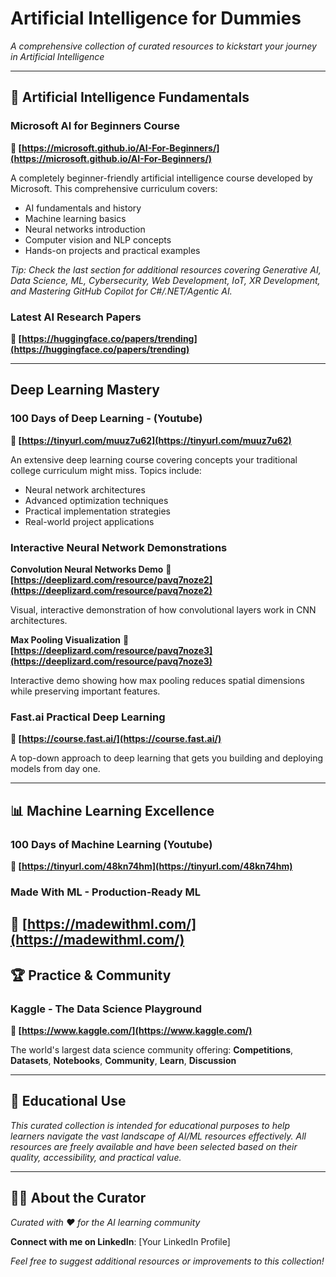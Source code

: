 # Artificial Intelligence for Dummies

*A comprehensive collection of curated resources to kickstart your journey in Artificial Intelligence*

---

## 🤖 Artificial Intelligence Fundamentals

### **Microsoft AI for Beginners Course**
**🔗 [https://microsoft.github.io/AI-For-Beginners/](https://microsoft.github.io/AI-For-Beginners/)**

A completely beginner-friendly artificial intelligence course developed by Microsoft. This comprehensive curriculum covers:
- AI fundamentals and history
- Machine learning basics
- Neural networks introduction
- Computer vision and NLP concepts
- Hands-on projects and practical examples

*Tip: Check the last section for additional resources covering Generative AI, Data Science, ML, Cybersecurity, Web Development, IoT, XR Development, and Mastering GitHub Copilot for C#/.NET/Agentic AI.*

### **Latest AI Research Papers**
**🔗 [https://huggingface.co/papers/trending](https://huggingface.co/papers/trending)**

---

## Deep Learning Mastery

### **100 Days of Deep Learning - (Youtube)**
**🔗 [https://tinyurl.com/muuz7u62](https://tinyurl.com/muuz7u62)**

An extensive deep learning course covering concepts your traditional college curriculum might miss. Topics include:
- Neural network architectures
- Advanced optimization techniques
- Practical implementation strategies
- Real-world project applications

### **Interactive Neural Network Demonstrations**

**Convolution Neural Networks Demo**
**🔗 [https://deeplizard.com/resource/pavq7noze2](https://deeplizard.com/resource/pavq7noze2)**

Visual, interactive demonstration of how convolutional layers work in CNN architectures.

**Max Pooling Visualization**
**🔗 [https://deeplizard.com/resource/pavq7noze3](https://deeplizard.com/resource/pavq7noze3)**

Interactive demo showing how max pooling reduces spatial dimensions while preserving important features.

### **Fast.ai Practical Deep Learning**
**🔗 [https://course.fast.ai/](https://course.fast.ai/)**

A top-down approach to deep learning that gets you building and deploying models from day one.

---

## 📊 Machine Learning Excellence

### **100 Days of Machine Learning (Youtube)**
**🔗 [https://tinyurl.com/48kn74hm](https://tinyurl.com/48kn74hm)**

### **Made With ML - Production-Ready ML**
**🔗 [https://madewithml.com/](https://madewithml.com/)**
---

## 🏆 Practice & Community

### **Kaggle - The Data Science Playground**
**🔗 [https://www.kaggle.com/](https://www.kaggle.com/)**

The world's largest data science community offering: **Competitions**, **Datasets**, **Notebooks**, **Community**, **Learn**, **Discussion**

---

## 📝 Educational Use

*This curated collection is intended for educational purposes to help learners navigate the vast landscape of AI/ML resources effectively. All resources are freely available and have been selected based on their quality, accessibility, and practical value.*

---

## 👨‍💼 About the Curator

*Curated with ❤️ for the AI learning community*

**Connect with me on LinkedIn**: [Your LinkedIn Profile]

*Feel free to suggest additional resources or improvements to this collection!*
